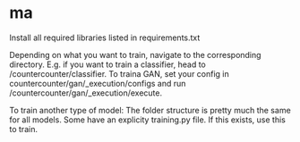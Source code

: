 # ma

Install all required libraries listed in requirements.txt


Depending on what you want to train, navigate to the corresponding directory. E.g. if you want to train a classifier, head to /countercounter/classifier.
To traina GAN, set your config in countercounter/gan/_execution/configs and run /countercounter/gan/_execution/execute.

To train another type of model: The folder structure is pretty much the same for all models. Some have an explicity training.py file. If this exists, use this to train.